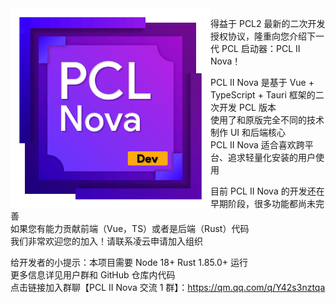 <img src="./public/PCLNova.Dev.png" alt="Logo" width="320" align="left">

得益于 PCL2 最新的二次开发授权协议，隆重向您介绍下一代 PCL 启动器：PCL II Nova！

PCL II Nova 是基于 Vue + TypeScript + Tauri 框架的二次开发 PCL 版本\
使用了和原版完全不同的技术制作 UI 和后端核心\
PCL II Nova 适合喜欢跨平台、追求轻量化安装的用户使用

目前 PCL II Nova 的开发还在早期阶段，很多功能都尚未完善\
如果您有能力贡献前端（Vue，TS）或者是后端（Rust）代码\
我们非常欢迎您的加入！请联系凌云申请加入组织

给开发者的小提示：本项目需要 Node 18+ Rust 1.85.0+ 运行\
更多信息详见用户群和 GitHub 仓库内代码\
点击链接加入群聊【PCL II Nova 交流 1 群】：https://qm.qq.com/q/Y42s3nztqa